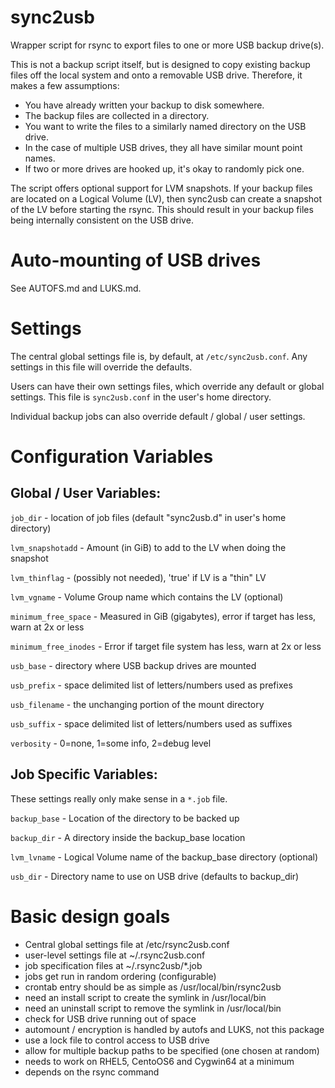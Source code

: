# sync2usb

Wrapper script for rsync to export files to one or more USB backup drive(s).  

This is not a backup script itself, but is designed to copy existing backup
files off the local system and onto a removable USB drive.  Therefore, it makes
a few assumptions:

- You have already written your backup to disk somewhere.
- The backup files are collected in a directory.
- You want to write the files to a similarly named directory on the USB drive.
- In the case of multiple USB drives, they all have similar mount point names.
- If two or more drives are hooked up, it's okay to randomly pick one.

The script offers optional support for LVM snapshots.  If your backup files are
located on a Logical Volume (LV), then sync2usb can create a snapshot of the LV
before starting the rsync.  This should result in your backup files being
internally consistent on the USB drive.

# Auto-mounting of USB drives

See AUTOFS.md and LUKS.md.

# Settings

The central global settings file is, by default, at `/etc/sync2usb.conf`. Any
settings in this file will override the defaults.

Users can have their own settings files, which override any default or global
settings.  This file is `sync2usb.conf` in the user's home directory.

Individual backup jobs can also override default / global / user settings.

# Configuration Variables

## Global / User Variables:

`job_dir` - location of job files (default "sync2usb.d" in user's home directory)

`lvm_snapshotadd` - Amount (in GiB) to add to the LV when doing the snapshot

`lvm_thinflag` - (possibly not needed), 'true' if LV is a "thin" LV

`lvm_vgname` - Volume Group name which contains the LV (optional)

`minimum_free_space` - Measured in GiB (gigabytes), error if target has less, warn at 2x or less

`minimum_free_inodes` - Error if target file system has less, warn at 2x or less

`usb_base` - directory where USB backup drives are mounted

`usb_prefix` - space delimited list of letters/numbers used as prefixes

`usb_filename` - the unchanging portion of the mount directory

`usb_suffix` - space delimited list of letters/numbers used as suffixes

`verbosity` - 0=none, 1=some info, 2=debug level

## Job Specific Variables:

These settings really only make sense in a `*.job` file.

`backup_base` - Location of the directory to be backed up

`backup_dir` - A directory inside the backup_base location

`lvm_lvname` - Logical Volume name of the backup_base directory (optional)

`usb_dir` - Directory name to use on USB drive (defaults to backup_dir)

# Basic design goals

- Central global settings file at /etc/rsync2usb.conf
- user-level settings file at ~/.rsync2usb.conf
- job specification files at ~/.rsync2usb/*.job
- jobs get run in random ordering (configurable)
- crontab entry should be as simple as /usr/local/bin/rsync2usb
- need an install script to create the symlink in /usr/local/bin
- need an uninstall script to remove the symlink in /usr/local/bin
- check for USB drive running out of space
- automount / encryption is handled by autofs and LUKS, not this package
- use a lock file to control access to USB drive
- allow for multiple backup paths to be specified (one chosen at random)
- needs to work on RHEL5, CentoOS6 and Cygwin64 at a minimum
- depends on the rsync command




